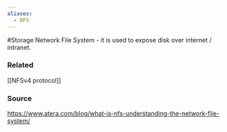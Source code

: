 ```yaml
---
aliases:
  - NFS
---
```

#Storage
Network File System - it is used to expose disk over internet / intranet. 

### Related
[[NFSv4 protocol]]
### Source
https://www.atera.com/blog/what-is-nfs-understanding-the-network-file-system/